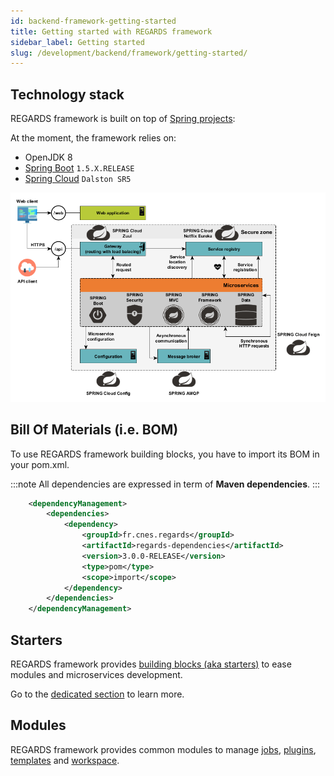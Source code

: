 ```yaml
---
id: backend-framework-getting-started
title: Getting started with REGARDS framework
sidebar_label: Getting started
slug: /development/backend/framework/getting-started/
---
```


## Technology stack

REGARDS framework is built on top of [Spring projects](https://spring.io/):

At the moment, the framework relies on:
  * OpenJDK 8
  * [Spring Boot](https://spring.io/projects/spring-boot#learn) `1.5.X.RELEASE`
  * [Spring Cloud](https://spring.io/projects/spring-cloud#learn) `Dalston SR5`


![](/schemas/architecture/microservice_architecture_spring.png)

## Bill Of Materials (i.e. BOM)

To use REGARDS framework building blocks, you have to import its BOM in your pom.xml.

:::note
All dependencies are expressed in term of **Maven dependencies**. 
:::

```xml
    <dependencyManagement>
        <dependencies>
            <dependency>
                <groupId>fr.cnes.regards</groupId>
                <artifactId>regards-dependencies</artifactId>
                <version>3.0.0-RELEASE</version>
                <type>pom</type>
                <scope>import</scope>
            </dependency>
        </dependencies>
    </dependencyManagement>
```

## Starters

REGARDS framework provides [building blocks (aka starters)](../starters/) to ease modules and microservices development.

Go to the [dedicated section](../starters/) to learn more.

## Modules

REGARDS framework provides common modules to manage [jobs](../modules/jobs/), [plugins](../modules/plugins/), [templates](../modules/templates/) and [workspace](../modules/workspace/).